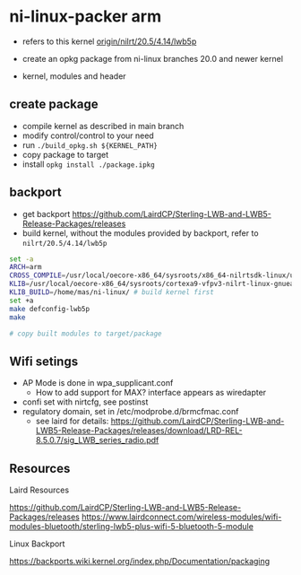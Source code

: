 # ni-linux-packer arm
- refers to this kernel [origin/nilrt/20.5/4.14/lwb5p](https://github.com/schmid-elektronik/ni-linux/tree/origin/nilrt%2F20.5%2F4.14%2Flwb5p)

- create an opkg package from ni-linux branches 20.0 and newer kernel
- kernel, modules and header 

## create package

- compile kernel as described in main branch
- modify control/control to your need
- run `./build_opkg.sh ${KERNEL_PATH} `
- copy package to target 
- install `opkg install ./package.ipkg`



## backport
- get backport https://github.com/LairdCP/Sterling-LWB-and-LWB5-Release-Packages/releases
- build kernel, without the modules provided by backport, refer to `nilrt/20.5/4.14/lwb5p`

```bash
set -a
ARCH=arm
CROSS_COMPILE=/usr/local/oecore-x86_64/sysroots/x86_64-nilrtsdk-linux/usr/bin/arm-nilrt-linux-gnueabi/arm-nilrt-linux-gnueabi-
KLIB=/usr/local/oecore-x86_64/sysroots/cortexa9-vfpv3-nilrt-linux-gnueabi/
KLIB_BUILD=/home/mas/ni-linux/ # build kernel first
set +a
make defconfig-lwb5p
make

# copy built modules to target/package
```



## Wifi setings
- AP Mode is done in wpa_supplicant.conf
    - How to add support for MAX? interface appears as wiredapter
- confi set with nirtcfg, see postinst
- regulatory domain, set in /etc/modprobe.d/brmcfmac.conf
    - see laird for details: https://github.com/LairdCP/Sterling-LWB-and-LWB5-Release-Packages/releases/download/LRD-REL-8.5.0.7/sig_LWB_series_radio.pdf

## Resources
Laird Resources

https://github.com/LairdCP/Sterling-LWB-and-LWB5-Release-Packages/releases
https://www.lairdconnect.com/wireless-modules/wifi-modules-bluetooth/sterling-lwb5-plus-wifi-5-bluetooth-5-module



Linux Backport

https://backports.wiki.kernel.org/index.php/Documentation/packaging

